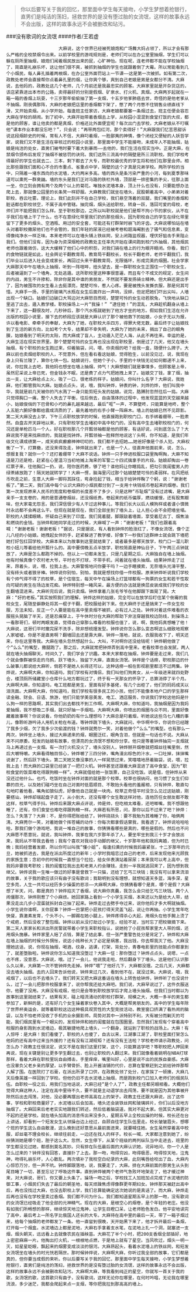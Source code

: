 > 你以后要写关于我的回忆，那里面中学生每天接吻，小学生梦想着抢银行，直男们是纯洁的荡妇，拯救世界的是没有堕过胎的女流氓，这样的故事永远不会出版，这样的故事永远不会被删改和玷污。

###没有歌词的女流氓
####作者/王若虚

						大麻说，这个世界已经被死娘炮和广场舞大妈占领了，所以才会有那么严格的全校禁烟令出来。以前学校里的游戏规则是，老师们可以在办公室里抽烟，学生们可以躲在厕所里抽烟，娘炮们闻着烟民放出来的屁，心旷神怡。现在呢，连老师都不能在学校抽烟了，简直是礼崩乐坏，这让他们很不爽，被抓到抽烟的学生也就跟着倒了大霉。所以常能看到几个小烟民，每人鼻孔插着两根烟，在办公室外面罚站上一节课——这是第一次被抓。如有第二次，政教处老师会直接帮你点着鼻孔里的烟，让你爽个够，爽到自己老娘是男是女都分不清。大麻说，去他妈的，政教处这几个老师，几个月前还是我最忠实的顾客。大麻家里就是开杂货店的，该店紧靠进出本市的公路，卖得最好的分别是假烟、矿泉水、打火机、真烟。大麻两岁起就在一箱一箱的香烟上玩耍，十三岁那年偷偷抽了第一支烟，十五岁他爹肺癌去世，奇怪的是他老爹从不抽烟。刚丧偶那阵，大麻的老娘把店里的香烟都下架了，憋了两个月憋不住销售业绩直线下滑，又开始卖烟。从小学开始，每逢班主任家访，大麻老娘都要塞一条烟过去，班主任便会容忍大麻在学校的胡闹。到了初中，大麻开始带着香烟去上学，从校园小混混到食堂打饭的大叔，都是他的顾客，谁让他卖的都是真烟，价格还比外面便宜呢？每次出门去学校，大麻老娘从不叮嘱他“课本作业本都没忘吧？”，只会说：“再带两包红河，那个卖得好！”大麻跟我们忆苦思甜诉说这段烟龄史的时候，常有人不信，大麻叼着烟，一脸鄙夷的神情，像个闭经又便秘的人妖哲学家，说我们又不是生活在审核过的校园小说里，那里面中学生不能接吻，未成年人不能抽烟，姑娘是纯洁的处女，直男们被甩时要下着大到暴雨——去他的，我们生活在现实当中。正是大麻，在禁烟令颁布后发现了抽烟不被惩罚的诀窍。我们这所三流高中的隔壁是所三流职校。我们学校考得最好的学生也就去二、三本，剩下都去了大专，而职校最优秀的学生将和他们在那里会师。相比那些跟我们面和心不合的市重点、省重点中学，隔壁的这个才真是兄弟学校。两所学校的当中，只隔着一堵东西向的水泥墙，大约两米多高。墙的西头是条污染严重的小河，每到夏季那味道可以熏死一群臭鼬。墙的东头是我们正对马路的铁栏外墙，顶部是一排密集的矛尖，往那上面一坐，你立刻会拥有两个及两个以上的菊花。唯独水泥墙本身，顶上什么也没有，只要能想办法爬上去，那就像公园里的长条凳一样舒服。大麻教我们就坐在墙头，屁股朝着高中，小弟弟对着职校，吞云吐雾。理论上，我们此刻并不在自己学校，我们悬空荡着的双腿，我们嘴里的香烟和脏话都在职校领空，不属于高中管辖。抽完烟，烟头送给职校，转身一跃，落回可爱的母校，老师们并不能把我们怎么样。至于职校那边，之所以叫职校就是他们是帮不拘小节的家伙，从不在乎我们在墙上干了什么，也不在意绿化带里我们扔的那些烟头，因为职校自己的学生在绿化带里留下了更多的烟头、空酒瓶、用过的安全套，可能还有打群架时崩飞的牙齿。大麻说哪怕站在墙头对着职校撒尿他们也不会管的，我们年轻的尿液已经被考卷和题海阉割去了骚气和信息素，变得像纯净水一样乏味。本来老师可以在墙头铺上铁丝网，安上闭路监视器，埋伏好狙击手来阻止我们。但他们没有，因为身为资深烟枪的政教处主任率先开始在课间跑到校门外抽烟，其他烟民老师也跟着效仿，这大大缓释了他们心中的积怨，对我们骑在墙上的行为眼开眼闭。你看，我们的食物链就是如此，社会舆论干翻教育局，教育局干翻校长，校长干翻老师，老师干翻我们，我们毕业以后进入社会变成家长，再回过头来干翻教育局，无限循环，形成完美的烟圈。社会学家大麻那天中午在墙头上抽烟，听到一阵喧哗，扭头望去，是一群职校女生正围住一个职校女生，后者被逼到了一个墙角，无处逃遁。这所职校里这种事很普遍，而且有个不成文的规定，女生间的内战，男生不许掺和，除非你是其中谁的男朋友，不然就不要发扬骑士精神。但大麻还是出手了，因为被围攻的女生看上去挺漂亮，楚楚可怜，惹人心疼。要是被拽头发撕衣服，那是何其可惜。大麻手一扬，手里的玻璃汽水瓶在女生后面炸出一声响，没碎，但足把她们吓出尖叫，人墙出现一个缺口。姑娘们边破口大骂边对大麻怒目而视，楚楚可怜的女生动若脱兔，飞快地从缺口里逃了出去，遁入教学楼。职校操场上一片“我操！” “逮住她！”的混乱，大麻趁机翻身从墙上下来了，这一翻很及时，几秒钟后，那个汽水瓶就砸到了他方才坐的地方。假如我们生活在允许出版的校园小说里，接下去的桥段应该就是大麻认识了那个被他救下的姑娘，小女子无以为报，许以看电影、牵牵手的奉献，大麻为了她，在职校大杀四方，得罪大佬无数，最后终于让姑娘找到了生活的新方向，比如考个大专，结果却不幸失明，大麻为了她的未来，捐出了自己的眼角膜，姑娘看到了明天的太阳，而大麻成了盲人，主动遁入茫茫人海，从此不再往来。幸运的是，大麻生活在现实世界里。那个楚楚可怜的女生再也没出现在职校里，倒是过了几天，他又在墙头抽烟，有个职校的女生跑过来，仰着脑袋，问，喂，你卖烟的吧？给我一盒，随便什么牌子。大麻以前也卖烟给职校的人，不觉意外，但左看右看这姑娘，觉得脸生，以前没见过，说，我现在身上只有兰陵了，算你七块一包。姑娘说行，但她个子小，手里的十块钱无论如何都递不上来，说，你拉我上去吧，我他妈也想坐在墙上抽烟，帅气！大麻想娘们就是事情多，但顾客是上帝，虽然尼采说上帝已死，但金钱永不眠，还是费了点力气把她拽上来了。姑娘交了钱，拿了烟，抽出一支，让大麻给点上火，吸了一口，很老练的样子。姑娘问，你叫什么名字？大麻说，我姓麻，他们都管我叫大麻。姑娘点点头，说，哦，我叫钟烨，钟表的钟，刘烨的烨，他们叫我中华，我就是前几天被你的汽水溅了一身只能剪短头发的姑娘。说完，胳膊肘忽然往后一捣。大麻只觉得胸口一痛，整个人失去了平衡，往后倒去，自由落体的过程中，他发现蓝蓝的天空越来越小，姑娘俊俏的下巴骨和小巧的鼻孔越来越远，最后“哐”一声，不算壁咚，只能算是地咚，整个人五脏六腑好像都给震成流质的了，最先着地的右手小臂一阵麻木。墙上的姑娘已然不见踪影。第二天大麻没去上学，下午三点职校放学的时候，他直接跑到职校门口，右手绑着绷带，一脸肃然。自盘古开天辟地以来，只有职校学生去堵初中高中校门的，没有高中生去堵职校校门的，何况还是单枪匹马一个人。好在职校那几个开瓢领袖都是他的顾客，有话好说，问到底怎么了？大麻说我不是来找麻烦的，我就是找钟烨。开瓢领袖一脸释然地说这丫头啊，你不知道，是我们年级文化课成绩第一，成天疯疯癫癫神神叨叨的，我们都不去招她……她爸好像是个杀人犯。大麻权衡了一下，打算撤，还没来得及走，钟烨就出来了，也是一个人，径直奔他面前来，说，怎么，想报复我？就你一个？还打着绷带？大麻不说话。钟烨一只手伸进校服口袋里掏啊掏，大麻不知道是刀还是枪，赶紧在心里温习当初地摊上淘来的军警二十四式擒拿手的片段。姑娘却掏出一卷红票子来，往他胸口一扔，说，陪你医药费，够了吧？谁他妈让你瞎捣乱，把勾引我闺蜜男人的绿茶婊放跑了！隔天她就转学了！大麻一愣，脑海里闪过那个姑娘楚楚可怜的柔弱样。在风把纸币吹走之前，生意人大麻一脚将其踩住，弯身捡起了钱，相当于给钟烨鞠了个躬，说：“谢谢老板了。”第二天，我们高中每个认识大麻的小烟民都分到了一支用十块钱纸币卷起来的烟卷。我们第一次发现原来人民币的宽度和卷烟的长度差不了多少，只是这种“币耻烟”没有过滤嘴，是大麻亲手一支支卷的，用的是普通卷烟丝，还没烟纸贵。卷起来的纸币偏厚，燃烧缓慢，还有股焦糊味，但大家毫无怨言。我们深信很少有人干过这种事儿，等我们长大以后人模狗样或者谨小慎微时永远都不会再这么干。但现在就是现在，我们全部坐到了墙头上，让人担心会不会把墙坐塌。职校的人揉揉眼睛，怀疑自己来到了印度。我们晃着腿，脚跟敲着墙面，享受着尼古丁、烟焦油和燃烧的金钱。当钟烨和她同学走过的时候，大麻喊了一声：“谢谢老板！”我们也跟着高喊：“谢谢老板！谢谢老板！”据说，只是据说，有人看到钟烨的脸涨红了，不像女流氓，像个正儿八经的小姑娘。她拽起女伴的手，赶紧躲进了教学楼，好像下一秒我们这群绅士就会跳下墙把她打好包扛回学校。大麻本来以为故事到这里就结束了，或者最多是哪天放学，校门口一溜儿职校小妞儿等着给他开瓢什么的。高中要傍晚五点半放学，职校简直是神仙日子，下午两三点钟就放了，大麻是怎么都跑不掉的。但以上一切都未发生，只是几星期之后，大麻独自在墙上抽烟。他有时候真像个农村老大爷，平时也不打球，不带手机，闲着就在墙头抽烟。结果钟烨走了过来，昂着头，说，喂，拉我上去。大麻警惕地问你要干吗？一边手瞎摸索，无奈墙头光滑平整，没有砖头或者狼牙棒。钟烨说你别怕，别怕，我就是想找你借一件校服。原来钟烨听说我们学校有个帅气得不得了的校草，是个住宿生，每天中午在操场上打篮球都有一狗票的女生和若干性取向可疑的男生在场边发花痴。钟烨特别想一睹风采，最方便的办法就是换层皮装成我们学校的女生翻墙混进来。大麻听完后说，我只卖烟。钟烨拿着几张毛爷爷在他脚跟下面晃了晃。大麻：“好的老板。”其实按照我们的理解，钟烨这样的姑娘，完全可以在放学后盯住某个倒霉的我校女生，尾随至僻静处将其一棍子干翻，把校服给剥下来。但大麻终于还是搞来了一件女生校服，方法未知，反正一个人要是能在高中里卖烟不被抓，必有过人之处。钟烨对着这件难看的衣服摇头晃脑了半天，还是忍痛穿上，于午休时分在大麻的帮助下非法穿越我校边防线，到操场上一看那哥们，顿时两眼发直，觉得自己穿那么难看的校服也值了，说，啊，我他妈真想睡了他！大麻说，这哥们平时撒完尿不洗手，除非想梳理发型。钟烨说你怎么那么变态啊这么细致地观察人家嘘嘘，你是不是直男啊？翻墙回去还是靠大麻，钟烨一落地，就说，衣服我收下了，明天还来，你在这里等我。大麻在墙头忽然想起什么，大叫，不对啊你还没给钱呢！钟烨朝他做了个“么么”的嘴型，撒腿跑了。那之后，大麻就常把钟烨弄到高中里来。老看校草也会发腻，两人就在墙头抽烟聊天。时间久了，我们学会了识趣。本来大家都在抽烟，钟烨要是走过来，我们几个就会像群被惊走的乌鸦，跃下墙头，独留下大麻，直面女流氓。钟烨是个话痨，职校那边的什么破事儿都说给大麻听，倘若不是她人长得还可以，这种话痨一般在影视剧里都活不过两集。钟烨说，大麻啊大麻，你知道吗，我们学校有对情侣，我们叫他们狗男女，从一年级进来就四处野合，楼顶厕所储藏室小仓库什么地方都玩过了，终于有一天那女的怀孕了，总算消停了半个月。大麻啊大麻，你知道吗，电工班都是男生，里面有好多基佬，有几个出柜了，他们的妈妈成天以泪洗面。大麻啊大麻，你知道吗，我们学校有很多民工的小孩，他们不能像本地户口的学生那样读金融、财会、日语、旅游，他们只能学美容美发、电工、酒店服务，你说我们学校这他妈是什么狗一样的思路啊，其实我们出去都找不到工作啊。大麻啊大麻，你知道吗，我抽烟是因为我妈爱抽烟，我不想吸二手烟，就只好抽一手烟啦。大麻啊大麻，你喷出的烟圈与众不同，里面好像藏着故事啊？你说说看，你他奶奶的有什么理想吗？大麻总是叼着烟，听她说这些乌七八糟的事儿，像聆听游吟诗人用机关枪在布道。等钟烨跳下墙头，大麻就问，中华啊中华，你说你已经蹭了我多少烟，欠了我多少次偷渡的钱？钟烨就莞尔一笑，对着他做个“么么”的嘴型。也有那么一两次，钟烨坐上墙头，接过大麻递来的烟，眼圈泛红，眼角含泪，但就是一句话也不说。大麻从来不问原委。短发的姑娘有故事，但漂亮的女流氓不想和你分享。他只是等着钟烨抽完一支烟就马上再递过去一支烟。有一次打火机没火了，墙头没别人，钟烨掰开烟卷就把烟丝往嘴里倒，然后大嚼特嚼。大麻看得触目惊心，钟烨嚼了三四分钟，嘴角漫出棕色的汁水，一口吐掉，抹抹嘴说谢了，然后跃下墙头。第二天她又像没事的人一样晃悠过来，笑嘻嘻地昂着脑袋，说，喂，拉我上去！而大麻的口袋里已经装了一把打火机。钟烨甚至还跟着大麻混进了高中食堂，因为“职校食堂的饭菜难吃得跟狗粮一样”。大麻就借给她一张饭票，自己没吃饭。说是借，但钟烨从来没还过他什么。也巧，吃饭时坐在钟烨对面的就是那个校草。校草也很纳闷，他习惯了女生们仰慕的目光，以及她们碰巧坐在自己对面时低眉顺目、不敢抬头看他的羞赧相，只有钟烨，敢直勾勾地盯着他看，嘴角如狼似虎，好像他自己就是一块肉。校草正奇怪平时没怎么见过这姑娘，刚要搭讪，钟烨却端起盘子走了。从小到大，还没有哪个女生敢这样对他，连他历任女朋友都不敢这样，校草气得手抖。钟烨后来跟大麻点评说，帅是帅，但吃相太难看，还吧唧嘴，我不想跟他睡了，还有，你们食堂也难吃得跟狗粮一样。大麻若有所思，问，那你以后不过来了吧？钟烨：怎么？失落了？大麻：不，是你得把账给结了。钟烨挠挠头：要不我勉为其难睡了你，咱俩两清。大麻莞尔一笑，对着她做个挥苍蝇的动作：你每次都拿假话蒙我，我看透了。钟烨说哈哈哈哈，那我们做个游戏吧，我说一堆自己的故事，你猜猜看哪些是真的，哪些是假的。然后也不问大麻愿不愿意玩，就说，我叫钟烨，我爹在我六岁那年杀了人，要坐牢坐到我三十岁才会放出来，我妈从不带我去看他；我有个喜欢对我动手动脚的继父，十岁那年他和我妈离婚，但为时已晚；我妈经营着发廊，所以你可以叫我“懂小姐”，每逢扫黄的时候我妈最紧张，十二岁那年的元旦，她被抓进去，我是在派出所度过的新年；小学时我暗恋过自己的老师，后来发现他来光顾我的家族生意；念初中的时候我一直想当个拉拉，给女伴表演站着尿尿；本来我可以考上高中，但我妈非要我考职校；我的闺蜜拉我出去和老男人约会赚钱，走到一半我就逃回来了，因为想到我继父。钟烨说我一生唯一做过的好事是曾救下一只猫，还给了乞丐三块钱；我没有可以拿来流泪的故事，关于我的歌应该只有曲子没有歌词；我聪明到没有理想，就想知道天多蓝，海多深，星空多亮，人生一共可以经历多少操蛋的悲凉——大麻啊大麻，你猜猜看哪个是真，哪个是假？大麻想了半天，问，都是真的？钟烨掐灭了香烟，说大麻你真蠢，我怎么会只给乞丐三块钱。两个人闹僵那次，钟烨刚惹了个小麻烦。她回家路上看到一个小学生买烟，本来还以为是给大人带，结果没走出几步小混蛋就拆封自己抽了起来。钟烨走过去劈手夺过来，说你他妈才多大啊就抽烟。小学生说你谁啊，关你屁事？钟烨一巴掌把小屁孩打得天灵盖飞起，说让你再抽。小学生常年吃快餐，靠激素发育，个头不小，一脚踢在她小腿上，钟烨疼得杀心大起，用烟头在他手腕上烫了个戒疤，然后没收了整包烟。钟烨以前从没打劫过小学生，经验不足，当时忘了把校徽摘下来。第二天人家家长和派出所民警就带着小学生来职校指认，说她抢了小屁孩帮家里大人带的烟，还用烟头施暴。钟烨家里人赔了点钱，算是了结此事，但一张严重警告处分是背定了。钟烨和大麻在墙上抽烟的时候分外惆怅，说这小贱种长大了必定是祸害，我出钱，你去帮我灭了他。大麻没理她这话，说，你现在抽烟，喝酒，纹身，逃课，打架，背处分，青春电影里的技能点你都拿到了，就差堕胎啦。钟烨说你怎么知道我没堕过？大麻一怔：那你堕过？钟烨点点头，说嗯，一点也不疼，没意思。大麻说，哦。过了一会儿，他说我走啦，然后翻身下了墙头。这是他们认识那么久以来，大麻第一次不管钟烨先走掉。钟烨“喂”了他好几下，大麻都没理。之后几天，大麻都没去墙头抽烟。去的人回来告诉他说，钟烨来过几次，看到他不在，就没过来。大麻说，哦，我戒烟了，以后也不去墙头了。我们转天又把大麻这番话在墙头上转告给钟烨，钟烨听了也没说什么，过了一会儿把那件校服拿来了，说你帮我还给大麻吧。我们说，大麻早说过了，这件衣服送你，他要了没用。大麻没有戒烟，他只是会等到职校放学后才爬上墙头抽烟。但我们当时都以为故事到这里就结束了。结果有天，碰上暗流涌动的职校打群架，规模之大，大概一多半的男生都参加了，新鲜的是，还有好几个女生操着家伙卷入其中，大概是帮男朋友的。高中的学生每年除了世界杯奥运会，就等着职校这边这种极具观赏性的大型竞技活动，教室窗口挤满了看热闹的脑袋，以及不怕老师没收了手机的业余摄影师。局势对其中一派特别不利，大有被分而剿灭的可能，我们烟民里有一个眼尖的，发现钟烨和她的闺蜜就在包围圈里。忽然我们发现有个穿着高中校服的身影跑到水泥墙边，极其敏捷地爬上墙头，一个翻身，就站到了职校的战场上。大麻！有人惊呼：是大麻！我们看傻了，职校的人也傻了，自古以来，江湖事江湖了，职校里面打架怎么他妈的还有高中过来当外援的？还有没有江湖规矩？还有没有王法啦？学校老师请示政教处，问怎么办？政教主任很淡定，说又不是在我们这里打架，这个，只能算逃学吧？等职校把人押回来再说，现在关键是别让更多学生翻过去，也别让职校的人翻过来。我们就像看着姚明在NBA打球那样，看着大麻在职校里玩自由搏击，手里痒痒，嘴里叫好，心里是说不出的民族自豪感。大麻也没辜负父老乡亲的厚望，以手臂骨折、脸上开酱油铺的代价，总算在警察赶到之前给钟烨那帮人解了围。在医院打了石膏，在派出所录了口供，在政教处领了处分，在家挨了一顿揍，大麻几天后像英雄一样回到了学校。但他仍旧不去水泥墙上抽烟，而是跑到校门口加入老师们的烟民队伍。自职校一役之后，用我们当地话说，大麻已经“是个人了”，政教主任都另眼相看。大概他们觉得大麻这种人，注定在高中里待不久，要不就是主动退学出去闯荡，要不就是因为其他事被开除然后出去闯荡，对他，没必要再摆出老师高高在上的架子。政教主任还跟大麻说，出了这件事，学校和职校商量好了，水泥墙以后会加高，墙头还会装铁丝网和玻璃碎片，你们以后没地方抽烟了。大麻回来后老老实实地跟我们转述，然后低着脑袋道，我对不起大家。但其实大麻更对不起的还是学校。就在墙头加高的消息传出来没多久，星期五早上全校出操的时候，校长还在台上讲话，却看到一个短发女生从领操台边上经过，自顾自往学生队伍里走。校长皱皱眉头，想哪个班的学生这么自由散漫，这么晚到还好意思从最前面进来，就要喊住她。女生虽然穿着高中校服，却丝毫不理会校长，继续往前走，一边还在找人的样子。校长一喊，大家都注意到她了，纷纷猜测她是哪个班，胆子这么大。忽然，女生停下，从某个班级的两列纵队当中走进去，班里的学生都没见过她，都感到莫名其妙。只有排在队伍最后面的大麻认识她，诧异地问，你一个人是怎么过来的？钟烨没有回答，直接扑了上去。那一吻，吻得穷凶，吻得极恶，吻得惊天地，泣鬼神，吻得礼崩乐坏，人心散乱。两次填补了我校空白纪录的大麻，此刻嘴唇给咬出了血，大麻内心惊恐万分，但一声不吭。钟烨脚跟落地，说，我要走了，大麻。排在大麻前面的那男生从头到尾目睹了一切，甚至忘记了呼吸这件事。直到钟烨被两个老师气急败坏地架走了，他才缓过神来，对大麻说，哥们，你又要上头条了。操场一吻之后，学校找工人加班加点完成了水泥墙的防御工事，小烟民们失去了最后的朝圣地，每天烦躁焦虑得像群更年期妇女。钟烨那天被赶出高中后，再也没找过大麻，也没去职校上学，我们总算能确定这次她说的是真话了。而大麻，钟烨走后再也没有在学校里卖过香烟。我们都不问为什么，我们都知道星期五早上的那一吻，没有歌词的女流氓已经吸走了他全部的元神精气。现在的大麻，是根空心的烟卷，是个年轻的老庄。他没有如我们所畅想的那样，继续惊天地泣鬼神，让学生目瞪口呆，让老师脸色发白。他平安地读完了高中，最后考上一所名字比俄国人还长的大专。大麻待在高中里的最后一天，带了一箱子烟过来，给每个抽烟的老师都发了一条。他一直留到很晚，天开始黑下来了，他才拆开最后一条烟，打开每一个烟盒。水泥墙边上都是泥地，大麻右手拿着支水笔，在泥地上扎一个洞，就塞进一支烟，烟头朝天，远远看上去就像农民在插秧苗。大麻花了半个小时，把200支香烟全部插好，地上密密麻麻一片。他掏出打火机，一根根地点燃，于是地上就有了星空。当风吹过，烟头一明一灭，如星星眨眼，飘起来的烟雾变成淡淡的银河。大麻昂起头，看着水泥墙上的铁丝网，和短发女流氓坐在墙头的时光恍若隔世。那时候钟烨说，大麻啊大麻，你听过我全部的故事，它们都是真的，但你要当成假的来听。你以后要写关于我的回忆，那里面中学生每天接吻，小学生梦想着抢银行，直男们是纯洁的荡妇，拯救世界的是没有堕过胎的女流氓，这样的故事永远不会出版，这样的故事永远不会被删改和玷污。大麻啊大麻，等我看到纯正的星空，你就写一首关于我的歌，女流氓的歌，这首歌只有曲子，没有歌词，这样无论你在哪里，在何时吟唱，无论我在哪里流浪，多少迷茫，我都会爬起来点一支烟，等你把我拉到那高高的墙上。			  		